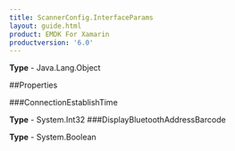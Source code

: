 ```yaml
---
title: ScannerConfig.InterfaceParams
layout: guide.html
product: EMDK For Xamarin 
productversion: '6.0' 
---
```


    

**Type** - Java.Lang.Object

##Properties

###ConnectionEstablishTime

        

**Type** - System.Int32
###DisplayBluetoothAddressBarcode

        

**Type** - System.Boolean
